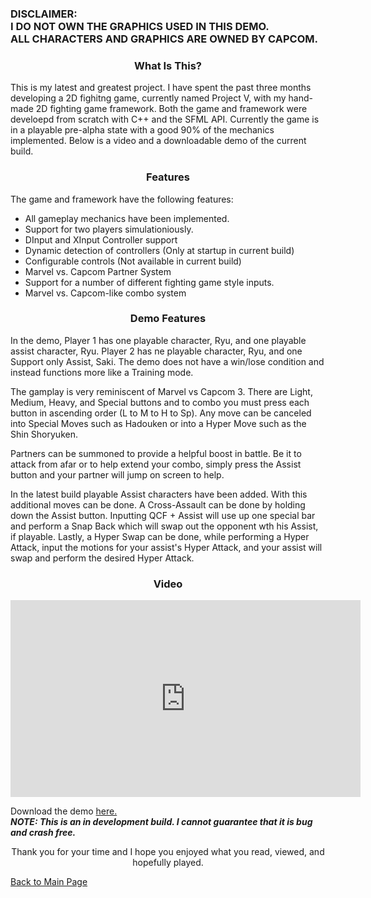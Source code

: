  <h3>DISCLAIMER:<br>
 I DO NOT OWN THE GRAPHICS USED IN THIS DEMO.<br>
 ALL CHARACTERS AND GRAPHICS ARE OWNED BY CAPCOM.</h3>
 <h3><p align="center">What Is This?</p></h3>
        
<p>This is my latest and greatest project. I have spent the past three months developing a 2D fighitng game, currently named Project V, with my hand-made 2D fighting game framework.
        Both the game and framework were develoepd from scratch with C++ and the SFML API. Currently the game is in a playable pre-alpha state with a good 90% of the mechanics implemented. 
        Below is a video and a downloadable demo of the current build.</p>
        
<h3><p align="center">Features</p></h3>

<p>The game and framework have the following features:</p>
        <ul>
          <li>All gameplay mechanics have been implemented.</li>
          <li>Support for two players simulationiously. </li>
          <li>DInput and XInput Controller support</li>
          <li>Dynamic detection of controllers (Only at startup in current build)</li>
          <li>Configurable controls (Not available in current build)</li>
          <li>Marvel vs. Capcom Partner System</li>
          <li>Support for a number of different fighting game style inputs.</li>
          <li>Marvel vs. Capcom-like combo system</li>
        </ul>
 
 <h3><p align="center">Demo Features</p></h3>

<p>In the demo, Player 1 has one playable character, Ryu, and one playable assist character, Ryu. Player 2 has ne playable character, Ryu, and one Support only Assist, Saki. The demo does not have a win/lose condition and instead functions more like a Training mode.</p>
<p>The gamplay is very reminiscent of Marvel vs Capcom 3. There are Light, Medium, Heavy, and Special buttons and to combo you must press each button in ascending order (L to M to H to Sp). Any move can be canceled into Special Moves such as Hadouken or into a Hyper Move such as the Shin Shoryuken.</p>
<p>Partners can be summoned to provide a helpful boost in battle. Be it to attack from afar or to help extend your combo, simply press the Assist button and your partner will jump on screen to help.</p>
<p> In the latest build playable Assist characters have been added. With this additional moves can be done. A Cross-Assault can be done by holding down the Assist button. Inputting QCF + Assist will use up one special bar and perform a Snap Back which will swap out the opponent wth his Assist, if playable. Lastly, a Hyper Swap can be done, while performing a Hyper Attack, input the motions for your assist's Hyper Attack, and your assist will swap and perform the desired Hyper Attack.</p>
        
<h3><p align="center">Video </p></h3>
<p align="center"><iframe width="560" height="315" src="https://www.youtube.com/embed/gS0Z03F4wWI" frameborder="0" allowfullscreen></iframe></p>
        
<p>Download the demo <a href="https://drive.google.com/open?id=0B63ySixcTyG4UUVGTzk4Tm9fLUk">here.</a><br/><b><i>NOTE: This is an in development build. I cannot guarantee that it is bug and crash free.</i></b></p>

<center><p>Thank you for your time and I hope you enjoyed what you read, viewed, and hopefully played.</p></center>
<p><a href="http://mvpet.github.io/">Back to Main Page</a></p>
